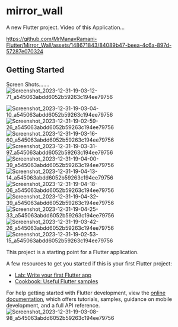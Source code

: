 # mirror_wall

A new Flutter project.
Video of this Application...



https://github.com/MrManavRamani-Flutter/Mirror_Wall/assets/148671843/84089b47-beea-4c6a-897d-57287e070324


## Getting Started

Screen Shots.......
![Screenshot_2023-12-31-19-03-12-71_a545063abdd6052b59263c194ee79756](https://github.com/MrManavRamani-Flutter/Mirror_Wall/assets/148671843/98af1f1c-920e-4ee3-89ad-99eb7a753263)

![Screenshot_2023-12-31-19-03-04-10_a545063abdd6052b59263c194ee79756](https://github.com/MrManavRamani-Flutter/Mirror_Wall/assets/148671843/0a63d2c4-f10d-49b4-93cc-26d37cf4c25d)
![Screenshot_2023-12-31-19-02-59-26_a545063abdd6052b59263c194ee79756](https://github.com/MrManavRamani-Flutter/Mirror_Wall/assets/148671843/762c0855-c26b-4fd3-a311-14079844474c)
![Screenshot_2023-12-31-19-03-16-60_a545063abdd6052b59263c194ee79756](https://github.com/MrManavRamani-Flutter/Mirror_Wall/assets/148671843/7fcb0024-11f2-4653-8d30-14cfb0b97956)
![Screenshot_2023-12-31-19-03-31-97_a545063abdd6052b59263c194ee79756](https://github.com/MrManavRamani-Flutter/Mirror_Wall/assets/148671843/afee5823-4722-4b5c-9ff6-c8d73746ce58)
![Screenshot_2023-12-31-19-04-00-39_a545063abdd6052b59263c194ee79756](https://github.com/MrManavRamani-Flutter/Mirror_Wall/assets/148671843/3d7fb6c6-b669-407b-8c0e-a7a027b2fb55)
![Screenshot_2023-12-31-19-04-13-14_a545063abdd6052b59263c194ee79756](https://github.com/MrManavRamani-Flutter/Mirror_Wall/assets/148671843/b220c444-d1b6-42be-8cea-215b0748bd1e)
![Screenshot_2023-12-31-19-04-18-06_a545063abdd6052b59263c194ee79756](https://github.com/MrManavRamani-Flutter/Mirror_Wall/assets/148671843/3fd07d1a-4e64-4327-9c86-d7f601234493)
![Screenshot_2023-12-31-19-04-32-39_a545063abdd6052b59263c194ee79756](https://github.com/MrManavRamani-Flutter/Mirror_Wall/assets/148671843/c2baf5e5-1181-4494-85c5-2451a8907e3e)
![Screenshot_2023-12-31-19-04-25-33_a545063abdd6052b59263c194ee79756](https://github.com/MrManavRamani-Flutter/Mirror_Wall/assets/148671843/833a9475-b153-4a4c-81c1-c34ce0b421be)
![Screenshot_2023-12-31-19-03-42-26_a545063abdd6052b59263c194ee79756](https://github.com/MrManavRamani-Flutter/Mirror_Wall/assets/148671843/b74b64aa-ffbe-4ae0-8331-aa6b0d9e7211)
![Screenshot_2023-12-31-19-02-53-15_a545063abdd6052b59263c194ee79756](https://github.com/MrManavRamani-Flutter/Mirror_Wall/assets/148671843/49d720b2-0880-4f08-9d59-702968bd9f75)

This project is a starting point for a Flutter application.

A few resources to get you started if this is your first Flutter project:

- [Lab: Write your first Flutter app](https://docs.flutter.dev/get-started/codelab)
- [Cookbook: Useful Flutter samples](https://docs.flutter.dev/cookbook)

For help getting started with Flutter development, view the
[online documentation](https://docs.flutter.dev/), which offers tutorials,
samples, guidance on mobile development, and a full API reference.
![Screenshot_2023-12-31-19-03-08-98_a545063abdd6052b59263c194ee79756](https://github.com/MrManavRamani-Flutter/Mirror_Wall/assets/148671843/664efe0e-c0cb-4d6c-98ef-a541d5d3723d)
